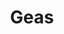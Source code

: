 ---
title: "Geas"
index:
  - geas
permalink: /spells/geas/
tags:
  - Spell
  - 5th Level
  - Enchantment
available_for:
  - Bard
  - Cleric
  - Druid
  - Paladin
  - Wizard
level: "5th Level"
school: "Enchantment"
range: "60 ft"
comp:
  - V
duration: "30 Days"
cast_time: "1 Minute"
attack: "WIS Save"
description: |
  You place a magical command on a creature that you can see within range, forcing it to carry out some service or refrain from some action or course of activity as you decide. If the creature can understand you, it must succeed on a wisdom saving throw or become charmed by you for the duration. While the creature is charmed by you, it takes 5d10 psychic damage each time it acts in a manner directly counter to your instructions, but no more than once each day. A creature that can't understand you is unaffected by the spell.

  You can issue any command you choose, short of an activity that would result in certain death. Should you issue a suicidal command, the spell ends.

  You can end the spell early by using an action to dismiss it. A remove curse, greater restoration, or wish spell also ends it.

  **At higher levels.** When you cast this spell using a spell slot of 7th or 8th level, the duration is 1 year. When you cast this spell using a spell slot of 9th level, the spell lasts until it is ended by one of the spells mentioned above.
excerpt: "You place a magical command on a creature that you can see within range, forcing it to carry out some service or refrain from some action or course of activity as you decide."
source: "Basic Rules"
---